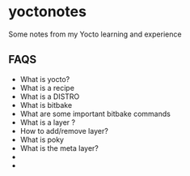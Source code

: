 # yoctonotes
Some notes from my Yocto learning and experience

## FAQS
* What is yocto?
* What is a recipe
* What is a DISTRO
* What is bitbake
* What are some important bitbake commands
* What is a layer ?
* How to add/remove layer?
* What is poky
* What is the meta layer?
* 
* 
